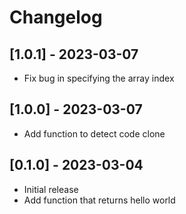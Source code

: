# Changelog

## [1.0.1] - 2023-03-07

- Fix bug in specifying the array index

## [1.0.0] - 2023-03-07

- Add function to detect code clone

## [0.1.0] - 2023-03-04

- Initial release
- Add function that returns hello world
